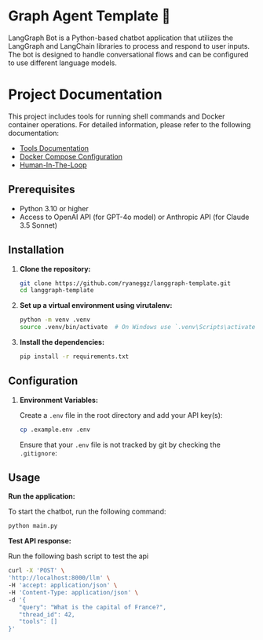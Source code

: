 # Graph Agent Template 🤖

LangGraph Bot is a Python-based chatbot application that utilizes the LangGraph and LangChain libraries to process and respond to user inputs. The bot is designed to handle conversational flows and can be configured to use different language models.

# Project Documentation

This project includes tools for running shell commands and Docker container operations. For detailed information, please refer to the following documentation:

- [Tools Documentation](./docs/tools.md)
- [Docker Compose Configuration](./docs/docker-compose.md)
- [Human-In-The-Loop](https://langchain-ai.github.io/langgraph/how-tos/create-react-agent-hitl/#usage)

## Prerequisites

- Python 3.10 or higher
- Access to OpenAI API (for GPT-4o model) or Anthropic API (for Claude 3.5 Sonnet)

## Installation

1. **Clone the repository:**

   ```bash
   git clone https://github.com/ryaneggz/langgraph-template.git
   cd langgraph-template
   ```

2. **Set up a virtual environment using virutalenv:**

   ```bash
   python -m venv .venv
   source .venv/bin/activate  # On Windows use `.venv\Scripts\activate`
   ```

3. **Install the dependencies:**

   ```bash
   pip install -r requirements.txt
   ```

## Configuration

1. **Environment Variables:**

   Create a `.env` file in the root directory and add your API key(s):

   ```bash
   cp .example.env .env
   ```

   Ensure that your `.env` file is not tracked by git by checking the `.gitignore`:

## Usage

**Run the application:**

   To start the chatbot, run the following command:

   ```bash
   python main.py
   ```

**Test API response:**

   Run the following bash script to test the api

   ```bash
   curl -X 'POST' \
   'http://localhost:8000/llm' \
   -H 'accept: application/json' \
   -H 'Content-Type: application/json' \
   -d '{
      "query": "What is the capital of France?",
      "thread_id": 42,
      "tools": []
   }'
   ```